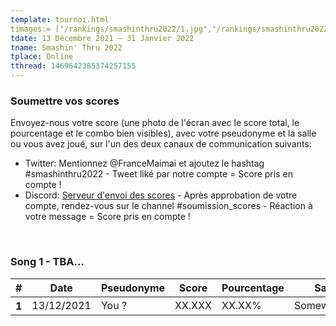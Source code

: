 ```yaml
---
template: tournoi.html
timages:= ["/rankings/smashinthru2022/1.jpg","/rankings/smashinthru2022/2.jpg","/rankings/smashinthru2022/3.jpg","/rankings/smashinthru2022/4.jpg","/rankings/smashinthru2022/5.jpg"]
tdate: 13 Décembre 2021 ~ 31 Janvier 2022
tname: Smashin' Thru 2022
tplace: Online
tthread: 1469642385374257155
---
```

<h3>Soumettre vos scores</h3>
<p>
Envoyez-nous votre score (une photo de l'écran avec le score total, le pourcentage et le combo bien visibles), avec votre pseudonyme et la salle ou vous avez joué, sur l'un des deux canaux de communication suivants: 
</p>
<ul>
  <li>Twitter: Mentionnez @FranceMaimai et ajoutez le hashtag #smashinthru2022 - Tweet liké par notre compte = Score pris en compte !</li>
  <li>Discord: <a href="https://discord.gg/yRZuE9FNgG">Serveur d'envoi des scores</a> - Après approbation de votre compte, rendez-vous sur le channel #soumission_scores - Réaction à votre message = Score pris en compte !</li>
</ul>
<br>
<h3>Song 1 - TBA...</h3>
<table class="table">
  <thead>
    <tr>
      <th scope="col">#</th>
      <th scope="col">Date</th>
      <th scope="col">Pseudonyme</th>
      <th scope="col">Score</th>
      <th scope="col">Pourcentage</th>
      <th scope="col">Salle</th>
    </tr>
  </thead>
  <tbody>
    <tr>
      <th scope="row">1</th>
      <td>13/12/2021</td>
      <td>You ?</td>
      <td>XX.XXX</td>
      <td>XX.XX%</td>
      <td>Somewhere...</td>
    </tr>
  </tbody>
</table>
<br>
<br>
